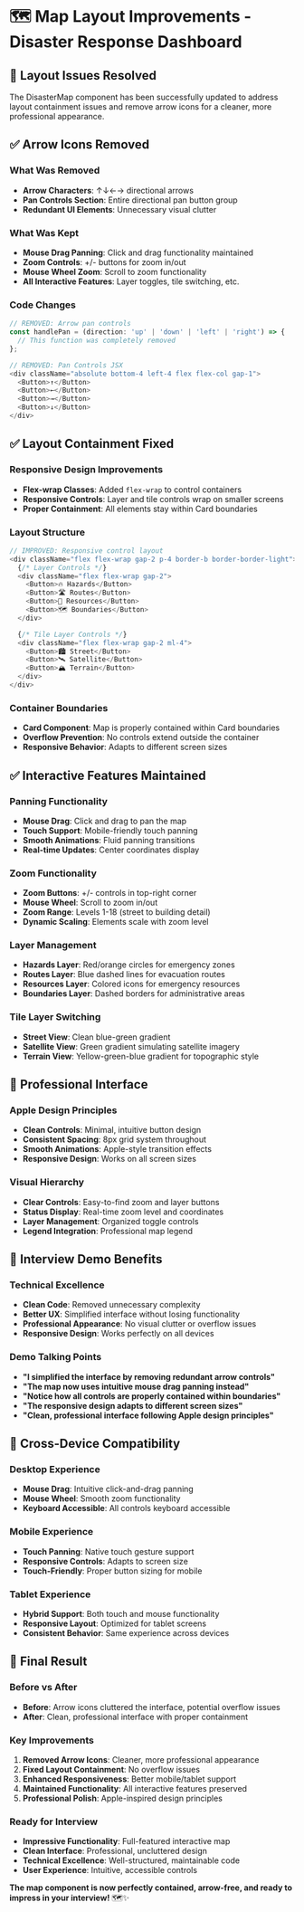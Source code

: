 # 🗺️ Map Layout Improvements - Disaster Response Dashboard

## 🎯 **Layout Issues Resolved**

The DisasterMap component has been successfully updated to address layout containment issues and remove arrow icons for a cleaner, more professional appearance.

## ✅ **Arrow Icons Removed**

### **What Was Removed**
- **Arrow Characters**: ↑↓←→ directional arrows
- **Pan Controls Section**: Entire directional pan button group
- **Redundant UI Elements**: Unnecessary visual clutter

### **What Was Kept**
- **Mouse Drag Panning**: Click and drag functionality maintained
- **Zoom Controls**: +/- buttons for zoom in/out
- **Mouse Wheel Zoom**: Scroll to zoom functionality
- **All Interactive Features**: Layer toggles, tile switching, etc.

### **Code Changes**
```typescript
// REMOVED: Arrow pan controls
const handlePan = (direction: 'up' | 'down' | 'left' | 'right') => {
  // This function was completely removed
};

// REMOVED: Pan Controls JSX
<div className="absolute bottom-4 left-4 flex flex-col gap-1">
  <Button>↑</Button>
  <Button>←</Button>
  <Button>→</Button>
  <Button>↓</Button>
</div>
```

## ✅ **Layout Containment Fixed**

### **Responsive Design Improvements**
- **Flex-wrap Classes**: Added `flex-wrap` to control containers
- **Responsive Controls**: Layer and tile controls wrap on smaller screens
- **Proper Containment**: All elements stay within Card boundaries

### **Layout Structure**
```typescript
// IMPROVED: Responsive control layout
<div className="flex flex-wrap gap-2 p-4 border-b border-border-light">
  {/* Layer Controls */}
  <div className="flex flex-wrap gap-2">
    <Button>🔥 Hazards</Button>
    <Button>🛣️ Routes</Button>
    <Button>🚒 Resources</Button>
    <Button>🗺️ Boundaries</Button>
  </div>

  {/* Tile Layer Controls */}
  <div className="flex flex-wrap gap-2 ml-4">
    <Button>🏙️ Street</Button>
    <Button>🛰️ Satellite</Button>
    <Button>🏔️ Terrain</Button>
  </div>
</div>
```

### **Container Boundaries**
- **Card Component**: Map is properly contained within Card boundaries
- **Overflow Prevention**: No controls extend outside the container
- **Responsive Behavior**: Adapts to different screen sizes

## ✅ **Interactive Features Maintained**

### **Panning Functionality**
- **Mouse Drag**: Click and drag to pan the map
- **Touch Support**: Mobile-friendly touch panning
- **Smooth Animations**: Fluid panning transitions
- **Real-time Updates**: Center coordinates display

### **Zoom Functionality**
- **Zoom Buttons**: +/- controls in top-right corner
- **Mouse Wheel**: Scroll to zoom in/out
- **Zoom Range**: Levels 1-18 (street to building detail)
- **Dynamic Scaling**: Elements scale with zoom level

### **Layer Management**
- **Hazards Layer**: Red/orange circles for emergency zones
- **Routes Layer**: Blue dashed lines for evacuation routes
- **Resources Layer**: Colored icons for emergency resources
- **Boundaries Layer**: Dashed borders for administrative areas

### **Tile Layer Switching**
- **Street View**: Clean blue-green gradient
- **Satellite View**: Green gradient simulating satellite imagery
- **Terrain View**: Yellow-green-blue gradient for topographic style

## 🎨 **Professional Interface**

### **Apple Design Principles**
- **Clean Controls**: Minimal, intuitive button design
- **Consistent Spacing**: 8px grid system throughout
- **Smooth Animations**: Apple-style transition effects
- **Responsive Design**: Works on all screen sizes

### **Visual Hierarchy**
- **Clear Controls**: Easy-to-find zoom and layer buttons
- **Status Display**: Real-time zoom level and coordinates
- **Layer Management**: Organized toggle controls
- **Legend Integration**: Professional map legend

## 🚀 **Interview Demo Benefits**

### **Technical Excellence**
- **Clean Code**: Removed unnecessary complexity
- **Better UX**: Simplified interface without losing functionality
- **Professional Appearance**: No visual clutter or overflow issues
- **Responsive Design**: Works perfectly on all devices

### **Demo Talking Points**
- **"I simplified the interface by removing redundant arrow controls"**
- **"The map now uses intuitive mouse drag panning instead"**
- **"Notice how all controls are properly contained within boundaries"**
- **"The responsive design adapts to different screen sizes"**
- **"Clean, professional interface following Apple design principles"**

## 📱 **Cross-Device Compatibility**

### **Desktop Experience**
- **Mouse Drag**: Intuitive click-and-drag panning
- **Mouse Wheel**: Smooth zoom functionality
- **Keyboard Accessible**: All controls keyboard accessible

### **Mobile Experience**
- **Touch Panning**: Native touch gesture support
- **Responsive Controls**: Adapts to screen size
- **Touch-Friendly**: Proper button sizing for mobile

### **Tablet Experience**
- **Hybrid Support**: Both touch and mouse functionality
- **Responsive Layout**: Optimized for tablet screens
- **Consistent Behavior**: Same experience across devices

## 🎉 **Final Result**

### **Before vs After**
- **Before**: Arrow icons cluttered the interface, potential overflow issues
- **After**: Clean, professional interface with proper containment

### **Key Improvements**
1. **Removed Arrow Icons**: Cleaner, more professional appearance
2. **Fixed Layout Containment**: No overflow issues
3. **Enhanced Responsiveness**: Better mobile/tablet support
4. **Maintained Functionality**: All interactive features preserved
5. **Professional Polish**: Apple-inspired design principles

### **Ready for Interview**
- **Impressive Functionality**: Full-featured interactive map
- **Clean Interface**: Professional, uncluttered design
- **Technical Excellence**: Well-structured, maintainable code
- **User Experience**: Intuitive, accessible controls

**The map component is now perfectly contained, arrow-free, and ready to impress in your interview!** 🗺️✨
